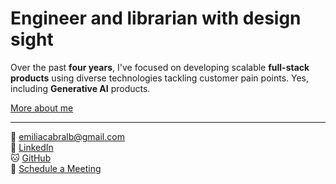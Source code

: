 # Engineer and librarian with design sight

Over the past **four years**, I've focused on developing scalable **full-stack products** using diverse technologies tackling customer pain points. Yes, including **Generative AI** products. 

[More about me](/about)

---

📧 [emiliacabralb@gmail.com](mailto:emiliacabralb@gmail.com)  
🔗 [LinkedIn](https://www.linkedin.com/in/emiliacb)  
🐱 [GitHub](https://github.com/emiliacb)  
📅 [Schedule a Meeting](https://calendly.com/emilia-cb)

